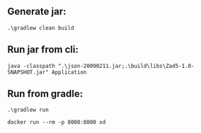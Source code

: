## Generate jar:
```
.\gradlew clean build
```

## Run jar from cli:
```
java -classpath ".\json-20090211.jar;.\build\libs\Zad5-1.0-SNAPSHOT.jar" Application
```

## Run from gradle:
```
.\gradlew run
```

```
docker run --rm -p 8000:8000 xd
```
